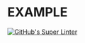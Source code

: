 # EXAMPLE

[![GitHub's Super Linter](https://github.com/Aidan-Lalonde-Novales/ICS3U-Unit5-05-CPP/workflows/GitHub's%20Super%20Linter/badge.svg)](https://github.com/Aidan-Lalonde-Novales/ICS3U-Unit5-05-CPP/actions)
